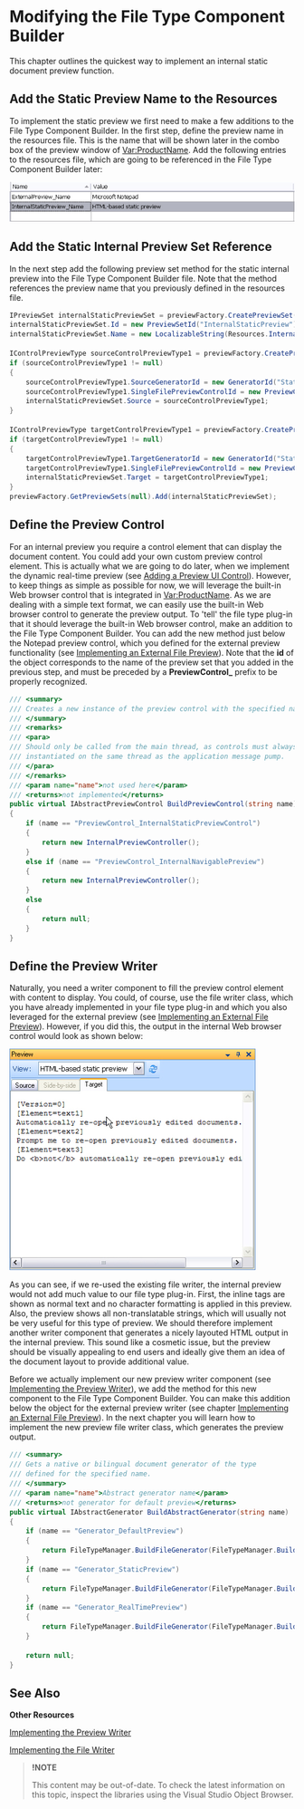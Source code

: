 Modifying the File Type Component Builder
==

This chapter outlines the quickest way to implement an internal static document preview function.

Add the Static Preview Name to the Resources
--

To implement the static preview we first need to make a few additions to the File Type Component Builder. In the first step, define the preview name in the resources file. This is the name that will be shown later in the combo box of the preview window of <Var:ProductName>. Add the following entries to the resources file, which are going to be referenced in the File Type Component Builder later:

![InternalStaticPreviewName](images/InternalStaticPreviewName.jpg)

Add the Static Internal Preview Set Reference
--

In the next step add the following preview set method for the static internal preview into the File Type Component Builder file. Note that the method references the preview name that you previously defined in the resources file.

```cs
IPreviewSet internalStaticPreviewSet = previewFactory.CreatePreviewSet();
internalStaticPreviewSet.Id = new PreviewSetId("InternalStaticPreview");
internalStaticPreviewSet.Name = new LocalizableString(Resources.InternalStaticPreview_Name);

IControlPreviewType sourceControlPreviewType1 = previewFactory.CreatePreviewType<IControlPreviewType>() as IControlPreviewType;
if (sourceControlPreviewType1 != null)
{
    sourceControlPreviewType1.SourceGeneratorId = new GeneratorId("StaticPreview");
    sourceControlPreviewType1.SingleFilePreviewControlId = new PreviewControlId("InternalNavigablePreview");
    internalStaticPreviewSet.Source = sourceControlPreviewType1;
}

IControlPreviewType targetControlPreviewType1 = previewFactory.CreatePreviewType<IControlPreviewType>() as IControlPreviewType;
if (targetControlPreviewType1 != null)
{
    targetControlPreviewType1.TargetGeneratorId = new GeneratorId("StaticPreview");
    targetControlPreviewType1.SingleFilePreviewControlId = new PreviewControlId("InternalNavigablePreview");
    internalStaticPreviewSet.Target = targetControlPreviewType1;
}
previewFactory.GetPreviewSets(null).Add(internalStaticPreviewSet);
```

Define the Preview Control
--

For an internal preview you require a control element that can display the document content. You could add your own custom preview control element. This is actually what we are going to do later, when we implement the dynamic real-time preview (see [Adding a Preview UI Control](adding_a_preview_ui_control.md)). However, to keep things as simple as possible for now, we will leverage the built-in Web browser control that is integrated in <Var:ProductName>. As we are dealing with a simple text format, we can easily use the built-in Web browser control to generate the preview output. To 'tell' the file type plug-in that it should leverage the built-in Web browser control, make an addition to the File Type Component Builder. You can add the new method just below the Notepad preview control, which you defined for the external preview functionality (see [Implementing an External File Preview](implementing_an_external_file_preview.md)). Note that the **id** of the object corresponds to the name of the preview set that you added in the previous step, and must be preceded by a **PreviewControl_** prefix to be properly recognized.

```cs
/// <summary>
/// Creates a new instance of the preview control with the specified name.
/// </summary>
/// <remarks>
/// <para>
/// Should only be called from the main thread, as controls must always be
/// instantiated on the same thread as the application message pump.
/// </para>
/// </remarks>
/// <param name="name">not used here</param>
/// <returns>not implemented</returns>
public virtual IAbstractPreviewControl BuildPreviewControl(string name)
{
    if (name == "PreviewControl_InternalStaticPreviewControl")
    {
        return new InternalPreviewController();
    }
    else if (name == "PreviewControl_InternalNavigablePreview")
    {
        return new InternalPreviewController();
    }
    else
    {
        return null;
    }
}
```

Define the Preview Writer
--

Naturally, you need a writer component to fill the preview control element with content to display. You could, of course, use the file writer class, which you have already implemented in your file type plug-in and which you also leveraged for the external preview (see [Implementing an External File Preview](implementing_an_external_file_preview.md)). However, if you did this, the output in the internal Web browser control would look as shown below:

![StaticPreviewNotGood](images/StaticPreviewNotGood.jpg)

As you can see, if we re-used the existing file writer, the internal preview would not add much value to our file type plug-in. First, the inline tags are shown as normal text and no character formatting is applied in this preview. Also, the preview shows all non-translatable strings, which will usually not be very useful for this type of preview. We should therefore implement another writer component that generates a nicely layouted HTML output in the internal preview. This sound like a cosmetic issue, but the preview should be visually appealing to end users and ideally give them an idea of the document layout to provide additional value.

Before we actually implement our new preview writer component (see [Implementing the Preview Writer](implementing_the_preview_writer.md)), we add the method for this new component to the File Type Component Builder. You can make this addition below the object for the external preview writer (see chapter [Implementing an External File Preview](implementing_an_external_file_preview.md)). In the next chapter you will learn how to implement the new preview file writer class, which generates the preview output.

```cs
/// <summary>
/// Gets a native or bilingual document generator of the type
/// defined for the specified name.
/// </summary>
/// <param name="name">Abstract generator name</param>
/// <returns>not generator for default preview</returns>
public virtual IAbstractGenerator BuildAbstractGenerator(string name)
{
    if (name == "Generator_DefaultPreview")
    {
        return FileTypeManager.BuildFileGenerator(FileTypeManager.BuildNativeGenerator(new SimpleTextWriter()));
    }
    if (name == "Generator_StaticPreview")
    {
        return FileTypeManager.BuildFileGenerator(FileTypeManager.BuildNativeGenerator(new SimpleTextWriter()));
    }
    if (name == "Generator_RealTimePreview")
    {
        return FileTypeManager.BuildFileGenerator(FileTypeManager.BuildNativeGenerator(new InternalPreviewWriter()));
    }

    return null;
}
```

See Also
--

**Other Resources**

[Implementing the Preview Writer](implementing_the_preview_writer.md)

[Implementing the File Writer](implementing_the_file_writer.md)

>**!NOTE**
>
> This content may be out-of-date. To check the latest information on this topic, inspect the libraries using the Visual Studio Object Browser.